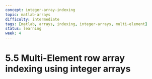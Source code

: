```yaml
---
concept: integer-array-indexing
topic: matlab-arrays
difficulty: intermediate
tags: [matlab, arrays, indexing, integer-arrays, multi-element]
status: learning
week: 4
---
```


# 5.5 Multi-Element row array indexing using integer arrays